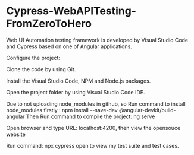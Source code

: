 # Cypress-WebAPITesting-FromZeroToHero
 
Web UI Automation testing framework is developed by Visual Studio Code and Cypress based on one of Angular applications.

Configure the project:

Clone the code by using Git.

Install the Visual Studio Code, NPM and Node.js packages.

Open the project folder by using Visual Studio Code IDE.

Due to not uploading node_modules in github, so Run command to install node_modules firstly : npm install --save-dev @angular-devkit/build-angular
Then Run command to compile the project: ng serve 

Open browser and type URL: localhost:4200, then view the opensouce website

Run command: npx cypress open to view my test suite and test cases.
